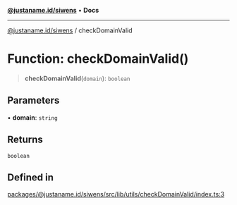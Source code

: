 [**@justaname.id/siwens**](../README.md) • **Docs**

***

[@justaname.id/siwens](../globals.md) / checkDomainValid

# Function: checkDomainValid()

> **checkDomainValid**(`domain`): `boolean`

## Parameters

• **domain**: `string`

## Returns

`boolean`

## Defined in

[packages/@justaname.id/siwens/src/lib/utils/checkDomainValid/index.ts:3](https://github.com/JustaName-id/JustaName-sdk/blob/7430def13fc61cd3fc8b89d25e0869ee390cc2d0/packages/@justaname.id/siwens/src/lib/utils/checkDomainValid/index.ts#L3)
